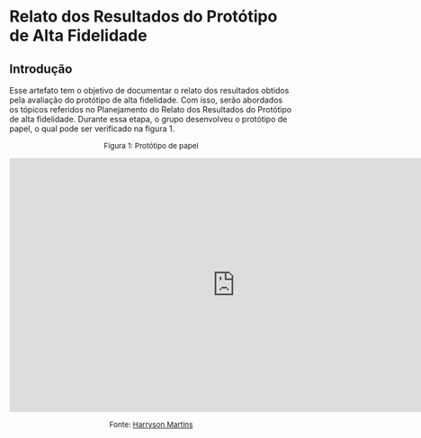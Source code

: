 # Relato dos Resultados do Protótipo de Alta Fidelidade

## Introdução

Esse artefato tem o objetivo de documentar o relato dos resultados obtidos pela avaliação do protótipo de alta fidelidade. Com isso, serão abordados os tópicos referidos no Planejamento do Relato dos Resultados do Protótipo de alta fidelidade.
Durante essa etapa, o grupo desenvolveu o protótipo de papel, o qual pode ser verificado na figura 1.

<font size="2"><p style="text-align: center">Figura 1: Protótipo de papel </p></font>

<center>
<iframe style="border: 1px solid rgba(0, 0, 0, 0.1);" width="800" height="450" src="https://www.figma.com/embed?embed_host=share&url=https%3A%2F%2Fwww.figma.com%2Ffile%2FSl8uPWGWzVHmIsux7X2Fqz%2FDom%25C3%25ADnio-P%25C3%25BAblico%3Ftype%3Ddesign%26node-id%3D358%253A2%26mode%3Ddesign%26t%3DsJn4fl6D6XtVHRip-1" allowfullscreen></iframe>
</center>

<font size="2"><p style="text-align: center">Fonte: [Harryson Martins](https://github.com/harry-cmartin)</p></font>



